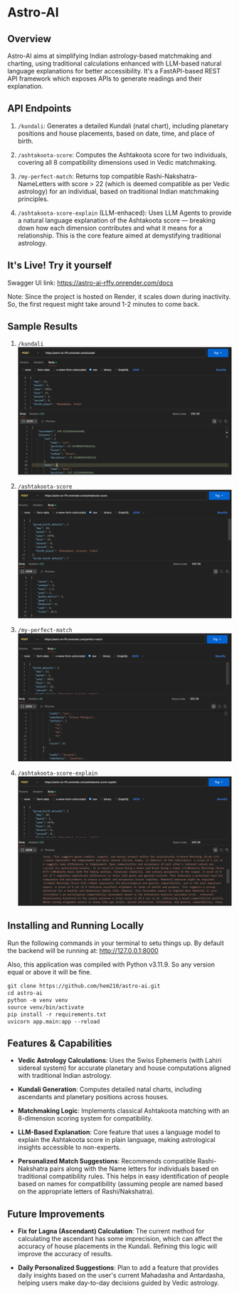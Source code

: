 # Astro-AI

## Overview

Astro-AI aims at simplifying Indian astrology-based matchmaking and charting, using traditional calculations enhanced with LLM-based natural language explanations for better accessibility.
It's a FastAPI-based REST API framework which exposes APIs to generate readings and their explanation.

## API Endpoints

1. `/kundali`: Generates a detailed Kundali (natal chart), including planetary positions and house placements, based on date, time, and place of birth.

2. `/ashtakoota-score`: Computes the Ashtakoota score for two individuals, covering all 8 compatibility dimensions used in Vedic matchmaking.

3. `/my-perfect-match`: Returns top compatible Rashi-Nakshatra-NameLetters with score > 22 (which is deemed compatible as per Vedic astrology) for an individual, based on traditional Indian matchmaking principles.

4. `/ashtakoota-score-explain` (LLM-enhaced): Uses LLM Agents to provide a natural language explanation of the Ashtakoota score — breaking down how each dimension contributes and what it means for a relationship. This is the core feature aimed at demystifying traditional astrology.

## It's Live! Try it yourself

Swagger UI link: https://astro-ai-rffv.onrender.com/docs

Note: Since the project is hosted on Render, it scales down during inactivity. So, the first request might take around 1-2 minutes to come back.

## Sample Results

1. `/kundali`
![alt text](app/docs_assets/kundali_api_response.png)

2. `/ashtakoota-score`
![alt text](app/docs_assets/ashtakoota_score_api_response.png)

3. `/my-perfect-match`
![alt text](app/docs_assets/my_perfect_match_api_response.png)

4. `/ashtakoota-score-explain`
![alt text](app/docs_assets/ashtakoota_score_explain_api_response.png)

## Installing and Running Locally

Run the following commands in your terminal to setu things up. By default the backend will be running at: http://127.0.0.1:8000

Also, this application was compiled with Python v3.11.9. So any version equal or above it will be fine.
```
git clone https://github.com/hem210/astro-ai.git
cd astro-ai
python -m venv venv
source venv/bin/activate
pip install -r requirements.txt
uvicorn app.main:app --reload
```

## Features & Capabilities

- **Vedic Astrology Calculations**: Uses the Swiss Ephemeris (with Lahiri sidereal system) for accurate planetary and house computations aligned with traditional Indian astrology.

- **Kundali Generation**: Computes detailed natal charts, including ascendants and planetary positions across houses.

- **Matchmaking Logic**: Implements classical Ashtakoota matching with an 8-dimension scoring system for compatibility.

- **LLM-Based Explanation**: Core feature that uses a language model to explain the Ashtakoota score in plain language, making astrological insights accessible to non-experts.

- **Personalized Match Suggestions**: Recommends compatible Rashi-Nakshatra pairs along with the Name letters for individuals based on traditional compatibility rules. This helps in easy identification of people based on names for compatibility (assuming people are named based on the appropriate letters of Rashi/Nakshatra).

## Future Improvements

- **Fix for Lagna (Ascendant) Calculation**: The current method for calculating the ascendant has some imprecision, which can affect the accuracy of house placements in the Kundali. Refining this logic will improve the accuracy of results.

- **Daily Personalized Suggestions**: Plan to add a feature that provides daily insights based on the user's current Mahadasha and Antardasha, helping users make day-to-day decisions guided by Vedic astrology.
